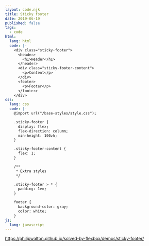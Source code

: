 ```yaml
---
layout: code.njk
title: Sticky footer
date: 2019-06-19
published: false
tags:
  - code
html:
  lang: html
  code: |-
    <div class="sticky-footer">
      <header>
        <h1>Header</h1>
      </header>
      <div class="sticky-footer-content">
        <p>Content</p>
      </div>
      <footer>
        <p>Footer</p>
      </footer>
    </div>
css:
  lang: css
  code: |-
    @import url("/base-styles/style.css");

    .sticky-footer {
      display: flex;
      flex-direction: column;
      min-height: 100vh;
    }

    .sticky-footer-content {
      flex: 1;
    }

    /**
     * Extra styles
     */

    .sticky-footer > * {
      padding: 1em;
    }

    footer {
      background-color: gray;
      color: white;
    }
js:
  lang: javascript
---
```


https://philipwalton.github.io/solved-by-flexbox/demos/sticky-footer/
